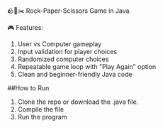 🪨📄✂️ Rock-Paper-Scissors Game in Java

🎮 Features:
1. User vs Computer gameplay
2. Input validation for player choices
3. Randomized computer choices
4. Repeatable game loop with "Play Again" option
5. Clean and beginner-friendly Java code

##How to Run

1. Clone the repo or download the .java file.
2. Compile the file
3. Run the program
